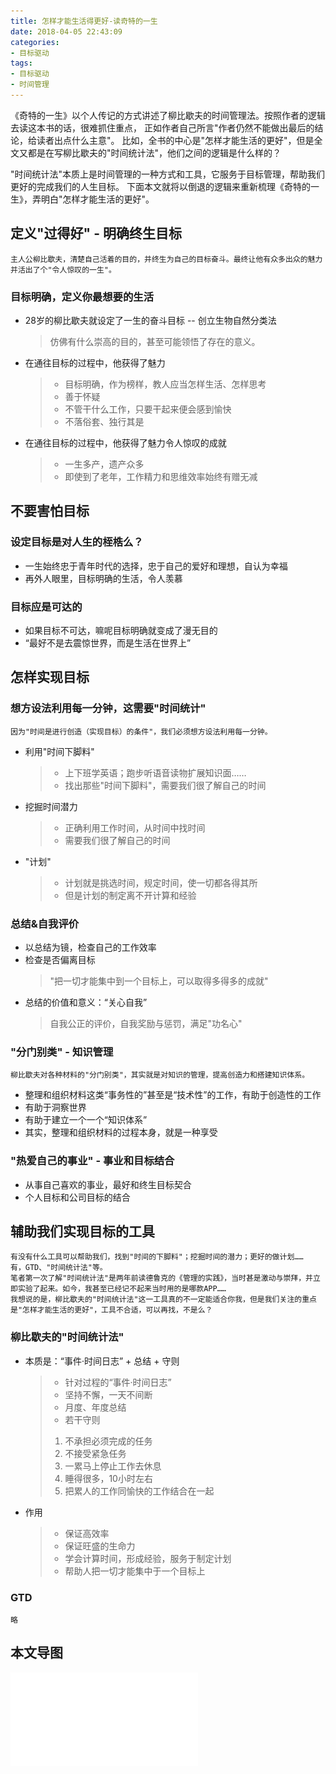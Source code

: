 ```yaml
---
title: 怎样才能生活得更好-读奇特的一生
date: 2018-04-05 22:43:09
categories: 
- 目标驱动
tags:
- 目标驱动
- 时间管理
---
```


《奇特的一生》以个人传记的方式讲述了柳比歇夫的时间管理法。按照作者的逻辑去读这本书的话，很难抓住重点，
正如作者自己所言"作者仍然不能做出最后的结论，给读者出点什么主意"。
比如，全书的中心是"怎样才能生活的更好"，但是全文又都是在写柳比歇夫的"时间统计法"，他们之间的逻辑是什么样的？

"时间统计法"本质上是时间管理的一种方式和工具，它服务于目标管理，帮助我们更好的完成我们的人生目标。
下面本文就将以倒退的逻辑来重新梳理《奇特的一生》，弄明白"怎样才能生活的更好"。
<!-- more --> 

## 定义"过得好" - 明确终生目标
    主人公柳比歇夫，清楚自己活着的目的，并终生为自己的目标奋斗。最终让他有众多出众的魅力并活出了个"令人惊叹的一生"。
    
 ### 目标明确，定义你最想要的生活
   * 28岁的柳比歇夫就设定了一生的奋斗目标 -- 创立生物自然分类法
     > 仿佛有什么崇高的目的，甚至可能领悟了存在的意义。
   * 在通往目标的过程中，他获得了魅力
     >* 目标明确，作为榜样，教人应当怎样生活、怎样思考
     >* 善于怀疑
     >* 不管干什么工作，只要干起来便会感到愉快
     >* 不落俗套、独行其是
   * 在通往目标的过程中，他获得了魅力令人惊叹的成就
     >* 一生多产，遗产众多
     >* 即使到了老年，工作精力和思维效率始终有赠无减

## 不要害怕目标

 ### 设定目标是对人生的桎梏么？
   * 一生始终忠于青年时代的选择，忠于自己的爱好和理想，自认为幸福
   * 再外人眼里，目标明确的生活，令人羡慕
 ### 目标应是可达的
   * 如果目标不可达，嘛呢目标明确就变成了漫无目的
   * “最好不是去震惊世界，而是生活在世界上”
 
## 怎样实现目标

### 想方设法利用每一分钟，这需要"时间统计"
    因为"时间是进行创造（实现目标）的条件"，我们必须想方设法利用每一分钟。
   * 利用"时间下脚料"
     >* 上下班学英语；跑步听语音读物扩展知识面……
     >* 找出那些"时间下脚料"，需要我们很了解自己的时间
   * 挖掘时间潜力
     >* 正确利用工作时间，从时间中找时间
     >* 需要我们很了解自己的时间
   * "计划"
     >* 计划就是挑选时间，规定时间，使一切都各得其所
     >* 但是计划的制定离不开计算和经验
     
### 总结&自我评价
   * 以总结为镜，检查自己的工作效率
   * 检查是否偏离目标
     > "把一切才能集中到一个目标上，可以取得多得多的成就"
   * 总结的价值和意义：“关心自我”
     > 自我公正的评价，自我奖励与惩罚，满足"功名心"
     
### "分门别类" - 知识管理
    柳比歇夫对各种材料的"分门别类"，其实就是对知识的管理，提高创造力和搭建知识体系。
   * 整理和组织材料这类“事务性的”甚至是“技术性”的工作，有助于创造性的工作
   * 有助于洞察世界
   * 有助于建立一个一个“知识体系”
   * 其实，整理和组织材料的过程本身，就是一种享受
   
### "热爱自己的事业" - 事业和目标结合
   * 从事自己喜欢的事业，最好和终生目标契合
   * 个人目标和公司目标的结合
 
## 辅助我们实现目标的工具
    有没有什么工具可以帮助我们，找到"时间的下脚料"；挖掘时间的潜力；更好的做计划……
    有，GTD、"时间统计法"等。
    笔者第一次了解"时间统计法"是两年前读德鲁克的《管理的实践》，当时甚是激动与崇拜，并立即实验了起来。如今，我甚至已经记不起来当时用的是哪款APP……
    我想说的是，柳比歇夫的"时间统计法"这一工具真的不一定能适合你我，但是我们关注的重点是"怎样才能生活的更好"，工具不合适，可以再找，不是么？
    
### 柳比歇夫的"时间统计法"
   * 本质是：“事件·时间日志” + 总结 + 守则
     >* 针对过程的“事件·时间日志”
     >* 坚持不懈，一天不间断
     >* 月度、年度总结
     >* 若干守则
       >  1. 不承担必须完成的任务
       >  2. 不接受紧急任务
       >  3. 一累马上停止工作去休息
       >  4. 睡得很多，10小时左右
       >  5. 把累人的工作同愉快的工作结合在一起
   * 作用
     >* 保证高效率
     >* 保证旺盛的生命力
     >* 学会计算时间，形成经验，服务于制定计划
     >* 帮助人把一切才能集中于一个目标上
     
### GTD
    略
    
本文导图
----
![奇特的一生](/images/怎样才能生活得更好.pdf)
